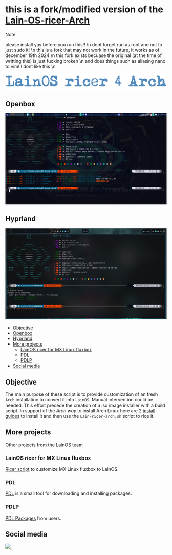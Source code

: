 # this is a fork/modified version of the [Lain-OS-ricer-Arch](https://codeberg.org/LainOS/LainOS-ricer-arch)

> [!NOTE]
> please install yay before you run this!! \n
> dont forget run as root and not to just sudo it! \n
> this is a fork that may not work in the future, it works as of december 19th 2024 \n
> this fork exists becuase the original (at the time of writting this) is just fucking broken \n
> and does things such as aliasing nano to vim! I dont like this \n

![LainOS](images/logo.png)
## Openbox
![LainOS Opebox](images/term.jpg)
## Hyprland
![LainOS Hyprland](images/Hyprland.jpg)

<!--toc:start-->
- [Objective](#objective)
- [Openbox](#openbox)
- [Hyprland](#hyprland)
- [More projects](#more-projects)
  - [LainOS ricer for MX Linux fluxbox](#lainos-ricer-for-mx-linux-fluxbox)
  - [PDL](#pdl)
  - [PDLP](#pdlp)
- [Social media](#social-media)
<!--toc:end-->
## Objective
The main purpose of these script is to provide customization of an fresh `Arch` installation to convert it into `LainOS`. Manual intervention could be needed.
This effort precede the creation of a iso image installer with a build script.
In support of the *Arch way* to install Arch Linux here are 2 [install guides](install_guides) to install it and then use the `Lain-ricer-arch.sh` script to rice it.

## More projects
Other projects from the LainOS team

### LainOS ricer for MX Linux fluxbox
[Ricer script](https://codeberg.org/LainOS/LainOS-ricer) to customize MX Linux fluxbox to LainOS.

### PDL
[PDL](https://github.com/ashk123/PDL) is a small tool for downloading and installing packages.

### PDLP
[PDL Packages](https://github.com/ashk123/PDLP) from users.

## Social media
<a href="https://www.reddit.com/r/LainOSdevelopers/">
<img src="https://img.shields.io/badge/Reddit-FF4500?style=for-the-badge&logo=reddit&logoColor=white">
</a>&nbsp;&nbsp;
